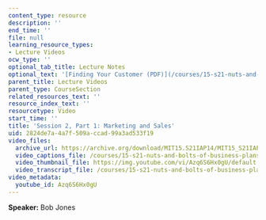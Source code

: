 ```yaml
---
content_type: resource
description: ''
end_time: ''
file: null
learning_resource_types:
- Lecture Videos
ocw_type: ''
optional_tab_title: Lecture Notes
optional_text: '[Finding Your Customer (PDF)](/courses/15-s21-nuts-and-bolts-of-business-plans-january-iap-2014/resources/mit15_s21iap14_session2-1)'
parent_title: Lecture Videos
parent_type: CourseSection
related_resources_text: ''
resource_index_text: ''
resourcetype: Video
start_time: ''
title: 'Session 2, Part 1: Marketing and Sales'
uid: 2824de7a-4a7f-509a-ccad-99a3ad533f19
video_files:
  archive_url: https://archive.org/download/MIT15.S21IAP14/MIT15_S21IAP14_S2P1_300k.mp4
  video_captions_file: /courses/15-s21-nuts-and-bolts-of-business-plans-january-iap-2014/63af29b67aa35616957546dfc3985b16_Azq6S6Hx0gU.vtt
  video_thumbnail_file: https://img.youtube.com/vi/Azq6S6Hx0gU/default.jpg
  video_transcript_file: /courses/15-s21-nuts-and-bolts-of-business-plans-january-iap-2014/c3eb6db300b9a7f2966c550a1b99952c_Azq6S6Hx0gU.pdf
video_metadata:
  youtube_id: Azq6S6Hx0gU
---
```


**Speaker:** Bob Jones